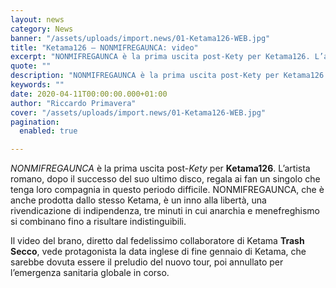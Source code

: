 ```yaml
---
layout: news
category: News
banner: "/assets/uploads/import.news/01-Ketama126-WEB.jpg"
title: "Ketama126 – NONMIFREGAUNCA: video"
excerpt: "NONMIFREGAUNCA è la prima uscita post-Kety per Ketama126. L’artista romano, dopo il successo del suo ultimo disco, regala ai fan un singolo che tenga loro compagnia in questo periodo difficile. NONMIFREGAUNCA, che è anche prodotta dallo stesso Ketama, è un inno alla libertà, una rivendicazione di indipendenza, tre minuti in cui anarchia e menefreghismo si [&hellip"
quote: ""
description: "NONMIFREGAUNCA è la prima uscita post-Kety per Ketama126. L’artista romano, dopo il successo del suo ultimo disco, regala ai fan un singolo che tenga loro compagnia in questo periodo difficile. NONMIFREGAUNCA, che è anche prodotta dallo stesso Ketama, è un inno alla libertà, una rivendicazione di indipendenza, tre minuti in cui anarchia e menefreghismo si [&hellip"
keywords: ""
date: 2020-04-11T00:00:00.000+01:00
author: "Riccardo Primavera"
cover: "/assets/uploads/import.news/01-Ketama126-WEB.jpg"
pagination:
  enabled: true

---
```


_NONMIFREGAUNCA_ è la prima uscita post-_Kety_ per **Ketama126**. L’artista romano, dopo il successo del suo ultimo disco, regala ai fan un singolo che tenga loro compagnia in questo periodo difficile. NONMIFREGAUNCA, che è anche prodotta dallo stesso Ketama, è un inno alla libertà, una rivendicazione di indipendenza, tre minuti in cui anarchia e menefreghismo si combinano fino a risultare indistinguibili.

Il video del brano, diretto dal fedelissimo collaboratore di Ketama **Trash Secco**, vede protagonista la data inglese di fine gennaio di Ketama, che sarebbe dovuta essere il preludio del nuovo tour, poi annullato per l’emergenza sanitaria globale in corso.